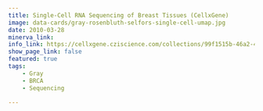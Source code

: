 ```yaml
---
title: Single-Cell RNA Sequencing of Breast Tissues (CellxGene)
image: data-cards/gray-rosenbluth-selfors-single-cell-umap.jpg
date: 2010-03-28
minerva_link:
info_link: https://cellxgene.cziscience.com/collections/99f1515b-46a2-4bc4-94c3-f62659dc1eb4
show_page_link: false
featured: true
tags:
    - Gray
    - BRCA
    - Sequencing

---
```

